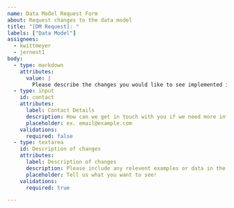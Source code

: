 ```yaml
---
name: Data Model Request Form
about: Request changes to the data model
title: "[DM Request]: "
labels: ["Data Model"]
assignees:
  - kwittmeyer
  - jernest1
body:
  - type: markdown
    attributes:
      value: |
        Please describe the changes you would like to see implemented in the data model!
  - type: input
    id: contact
    attributes:
      label: Contact Details
      description: How can we get in touch with you if we need more info?
      placeholder: ex. email@example.com
    validations:
      required: false
  - type: textarea
    id: Description of changes
    attributes:
      label: Description of changes
      description: Please include any relevent examples or data in the text or as an attachment
      placeholder: Tell us what you want to see!
    validations:
      required: true

---
```


